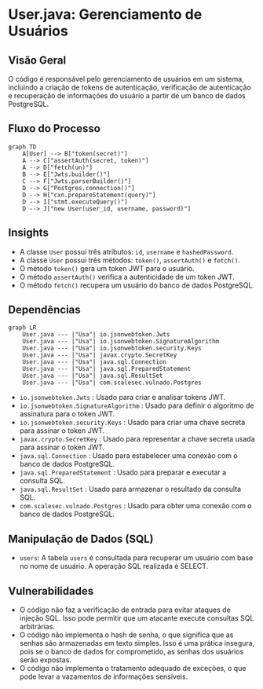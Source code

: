# User.java: Gerenciamento de Usuários

## Visão Geral
O código é responsável pelo gerenciamento de usuários em um sistema, incluindo a criação de tokens de autenticação, verificação de autenticação e recuperação de informações do usuário a partir de um banco de dados PostgreSQL.

## Fluxo do Processo
```mermaid
graph TD
    A[User] --> B["token(secret)"]
    A --> C["assertAuth(secret, token)"]
    A --> D["fetch(un)"]
    B --> E["Jwts.builder()"]
    C --> F["Jwts.parserBuilder()"]
    D --> G["Postgres.connection()"]
    D --> H["cxn.prepareStatement(query)"]
    D --> I["stmt.executeQuery()"]
    D --> J["new User(user_id, username, password)"]
```

## Insights
- A classe `User` possui três atributos: `id`, `username` e `hashedPassword`.
- A classe `User` possui três métodos: `token()`, `assertAuth()` e `fetch()`.
- O método `token()` gera um token JWT para o usuário.
- O método `assertAuth()` verifica a autenticidade de um token JWT.
- O método `fetch()` recupera um usuário do banco de dados PostgreSQL.

## Dependências
```mermaid
graph LR
    User.java --- |"Usa"| io.jsonwebtoken.Jwts
    User.java --- |"Usa"| io.jsonwebtoken.SignatureAlgorithm
    User.java --- |"Usa"| io.jsonwebtoken.security.Keys
    User.java --- |"Usa"| javax.crypto.SecretKey
    User.java --- |"Usa"| java.sql.Connection
    User.java --- |"Usa"| java.sql.PreparedStatement
    User.java --- |"Usa"| java.sql.ResultSet
    User.java --- |"Usa"| com.scalesec.vulnado.Postgres
```
- `io.jsonwebtoken.Jwts` : Usado para criar e analisar tokens JWT.
- `io.jsonwebtoken.SignatureAlgorithm` : Usado para definir o algoritmo de assinatura para o token JWT.
- `io.jsonwebtoken.security.Keys` : Usado para criar uma chave secreta para assinar o token JWT.
- `javax.crypto.SecretKey` : Usado para representar a chave secreta usada para assinar o token JWT.
- `java.sql.Connection` : Usado para estabelecer uma conexão com o banco de dados PostgreSQL.
- `java.sql.PreparedStatement` : Usado para preparar e executar a consulta SQL.
- `java.sql.ResultSet` : Usado para armazenar o resultado da consulta SQL.
- `com.scalesec.vulnado.Postgres` : Usado para obter uma conexão com o banco de dados PostgreSQL.

## Manipulação de Dados (SQL)
- `users`: A tabela `users` é consultada para recuperar um usuário com base no nome de usuário. A operação SQL realizada é SELECT.

## Vulnerabilidades
- O código não faz a verificação de entrada para evitar ataques de injeção SQL. Isso pode permitir que um atacante execute consultas SQL arbitrárias.
- O código não implementa o hash de senha, o que significa que as senhas são armazenadas em texto simples. Isso é uma prática insegura, pois se o banco de dados for comprometido, as senhas dos usuários serão expostas.
- O código não implementa o tratamento adequado de exceções, o que pode levar a vazamentos de informações sensíveis.
